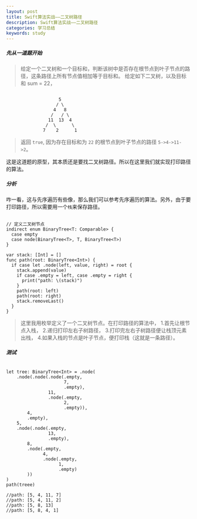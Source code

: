 ```yaml
---
layout: post
title: Swift算法实战——二叉树路径
description: Swift算法实战——二叉树路径
categories: 学习总结
keywords: study
---
```



##### 先从一道题开始

> 给定一个二叉树和一个目标和，判断该树中是否存在根节点到叶子节点的路径，这条路径上所有节点值相加等于目标和。
 给定如下二叉树，以及目标和 sum = 22，

```

                    5
                   / \
                  4   8
                 /   / \
                11  13  4
               /  \      \
              7    2      1

```

> 返回 `true`, 因为存在目标和为 `22` 的根节点到叶子节点的路径 `5->4->11->2`。

这是这道题的原型，其本质还是要找二叉树路径。所以在这里我们就实现打印路径的算法。

##### 分析

咋一看，这与先序遍历有些像，那么我们可以参考先序遍历的算法。另外，由于要打印路径，所以需要用一个`栈`来保存路径。

```

// 定义二叉树节点
indirect enum BinaryTree<T: Comparable> {
  case empty
  case node(BinaryTree<T>, T, BinaryTree<T>)
}

var stack: [Int] = []
func path(root: BinaryTree<Int>) {
  if case let .node(left, value, right) = root {
    stack.append(value)
    if case .empty = left, case .empty = right {
      print("path: \(stack)")
    }
    path(root: left)
    path(root: right)
    stack.removeLast()
  }
}

```

> 这里我用枚举定义了一个二叉树节点。在打印路径的算法中，
  1.首先让根节点入栈，
  2.递归打印左右子树路径，
  3.打印完左右子树路径便让栈顶元素出栈，
  4.如果入栈的节点是叶子节点，便打印栈（这就是一条路径）。

##### 测试

```

let tree: BinaryTree<Int> = .node(
    .node(.node(.node(.empty,
                      7,
                      .empty),
                11,
                .node(.empty,
                      2,
                      .empty)),
        4,
        .empty),
    5,
    .node(.node(.empty,
                13,
                .empty),
        8,
        .node(.empty,
              4,
              .node(.empty,
                    1,
                    .empty)
        ))
)
path(treee)

//path: [5, 4, 11, 7]
//path: [5, 4, 11, 2]
//path: [5, 8, 13]
//path: [5, 8, 4, 1]

```
